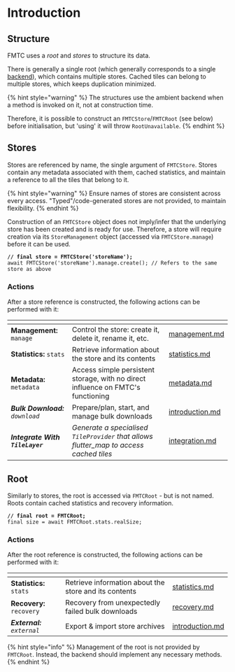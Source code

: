 # Introduction

## Structure

FMTC uses a _root_ and _stores_ to structure its data.

There is generally a single root (which generally corresponds to a single [backend](../general/initialisation.md#backends)), which contains multiple stores. Cached tiles can belong to multiple stores, which keeps duplication minimized.

{% hint style="warning" %}
The structures use the ambient backend when a method is invoked on it, not at construction time.

Therefore, it is possible to construct an `FMTCStore`/`FMTCRoot` (see below) before initialisation, but 'using' it will throw `RootUnavailable`.
{% endhint %}

## Stores

Stores are referenced by name, the single argument of `FMTCStore`. Stores contain any metadata associated with them, cached statistics, and maintain a reference to all the tiles that belong to it.

{% hint style="warning" %}
Ensure names of stores are consistent across every access. "Typed"/code-generated stores are not provided, to maintain flexibility.
{% endhint %}

Construction of an `FMTCStore` object does not imply/infer that the underlying store has been created and is ready for use. Therefore, a store will require creation via its `StoreManagement` object (accessed via `FMTCStore.manage`) before it can be used.

<pre class="language-dart"><code class="lang-dart"><strong>// final store = FMTCStore('storeName');
</strong>await FMTCStore('storeName').manage.create(); // Refers to the same store as above
</code></pre>

### Actions

After a store reference is constructed, the following actions can be performed with it:

<table data-card-size="large" data-view="cards"><thead><tr><th></th><th></th><th data-hidden data-card-target data-type="content-ref"></th></tr></thead><tbody><tr><td><strong>Management:</strong> <code>manage</code></td><td>Control the store: create it, delete it, rename it, etc.</td><td><a href="stores/management.md">management.md</a></td></tr><tr><td><strong>Statistics:</strong> <code>stats</code></td><td>Retrieve information about the store and its contents</td><td><a href="stores/statistics.md">statistics.md</a></td></tr><tr><td><strong>Metadata:</strong> <code>metadata</code></td><td>Access simple persistent storage, with no direct influence on FMTC's functioning</td><td><a href="stores/metadata.md">metadata.md</a></td></tr><tr><td><em><strong>Bulk Download:</strong></em> <em><code>download</code></em></td><td>Prepare/plan, start, and manage bulk downloads</td><td><a href="../bulk-downloading/introduction.md">introduction.md</a></td></tr><tr><td><em><strong>Integrate With</strong><strong> </strong><strong><code>TileLayer</code></strong></em></td><td><em>Generate a specialised <code>TileProvider</code> that allows flutter_map to access cached tiles</em></td><td><a href="integration.md">integration.md</a></td></tr></tbody></table>

## Root

Similarly to stores, the root is accessed via `FMTCRoot` - but is not named. Roots contain cached statistics and recovery information.

<pre class="language-dart"><code class="lang-dart"><strong>// final root = FMTCRoot;
</strong>final size = await FMTCRoot.stats.realSize;
</code></pre>

### Actions

After the root reference is constructed, the following actions can be performed with it:

<table data-card-size="large" data-view="cards"><thead><tr><th></th><th></th><th data-hidden data-card-target data-type="content-ref"></th></tr></thead><tbody><tr><td><strong>Statistics:</strong> <code>stats</code></td><td>Retrieve information about the store and its contents</td><td><a href="roots/statistics.md">statistics.md</a></td></tr><tr><td><strong>Recovery:</strong> <code>recovery</code></td><td>Recovery from unexpectedly failed bulk downloads</td><td><a href="roots/recovery.md">recovery.md</a></td></tr><tr><td><em><strong>External:</strong> <code>external</code></em></td><td>Export &#x26; import store archives</td><td><a href="../external/introduction.md">introduction.md</a></td></tr></tbody></table>

{% hint style="info" %}
Management of the root is not provided by `FMTCRoot`. Instead, the backend should implement any necessary methods.
{% endhint %}
